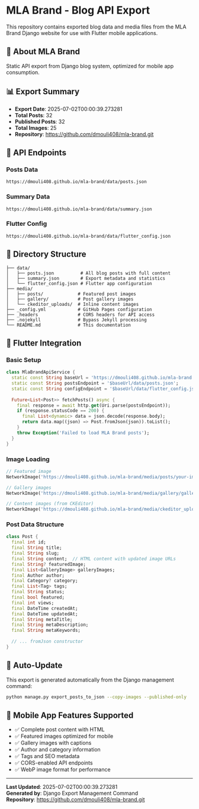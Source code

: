 # MLA Brand - Blog API Export

This repository contains exported blog data and media files from the MLA Brand Django website for use with Flutter mobile applications.

## 🏢 About MLA Brand
Static API export from Django blog system, optimized for mobile app consumption.

## 📊 Export Summary
- **Export Date**: 2025-07-02T00:00:39.273281
- **Total Posts**: 32
- **Published Posts**: 32
- **Total Images**: 25
- **Repository**: https://github.com/dmouli408/mla-brand.git

## 🔗 API Endpoints

### Posts Data
```
https://dmouli408.github.io/mla-brand/data/posts.json
```

### Summary Data
```
https://dmouli408.github.io/mla-brand/data/summary.json
```

### Flutter Config
```
https://dmouli408.github.io/mla-brand/data/flutter_config.json
```

## 📁 Directory Structure

```
├── data/
│   ├── posts.json          # All blog posts with full content
│   ├── summary.json        # Export metadata and statistics
│   └── flutter_config.json # Flutter app configuration
├── media/
│   ├── posts/             # Featured post images
│   ├── gallery/           # Post gallery images
│   └── ckeditor_uploads/  # Inline content images
├── _config.yml            # GitHub Pages configuration
├── _headers               # CORS headers for API access
├── .nojekyll              # Bypass Jekyll processing
└── README.md              # This documentation
```

## 🚀 Flutter Integration

### Basic Setup
```dart
class MlaBrandApiService {
  static const String baseUrl = 'https://dmouli408.github.io/mla-brand';
  static const String postsEndpoint = '$baseUrl/data/posts.json';
  static const String configEndpoint = '$baseUrl/data/flutter_config.json';
  
  Future<List<Post>> fetchPosts() async {
    final response = await http.get(Uri.parse(postsEndpoint));
    if (response.statusCode == 200) {
      final List<dynamic> data = json.decode(response.body);
      return data.map((json) => Post.fromJson(json)).toList();
    }
    throw Exception('Failed to load MLA Brand posts');
  }
}
```

### Image Loading
```dart
// Featured image
NetworkImage('https://dmouli408.github.io/mla-brand/media/posts/your-image.webp')

// Gallery images
NetworkImage('https://dmouli408.github.io/mla-brand/media/gallery/gallery-image.webp')

// Content images (from CKEditor)
NetworkImage('https://dmouli408.github.io/mla-brand/media/ckeditor_uploads/content-image.webp')
```

### Post Data Structure
```dart
class Post {
  final int id;
  final String title;
  final String slug;
  final String content;  // HTML content with updated image URLs
  final String? featuredImage;
  final List<GalleryImage> galleryImages;
  final Author author;
  final Category? category;
  final List<Tag> tags;
  final String status;
  final bool featured;
  final int views;
  final DateTime createdAt;
  final DateTime updatedAt;
  final String metaTitle;
  final String metaDescription;
  final String metaKeywords;
  
  // ... fromJson constructor
}
```

## 🔄 Auto-Update
This export is generated automatically from the Django management command:
```bash
python manage.py export_posts_to_json --copy-images --published-only
```

## 📱 Mobile App Features Supported
- ✅ Complete post content with HTML
- ✅ Featured images optimized for mobile
- ✅ Gallery images with captions
- ✅ Author and category information
- ✅ Tags and SEO metadata
- ✅ CORS-enabled API endpoints
- ✅ WebP image format for performance

---
**Last Updated**: 2025-07-02T00:00:39.273281  
**Generated by**: Django Export Management Command  
**Repository**: https://github.com/dmouli408/mla-brand.git
